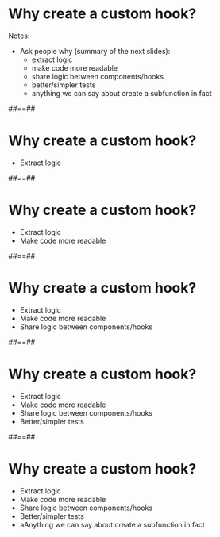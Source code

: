 # Why create a custom hook?

Notes:

- Ask people why (summary of the next slides):
  - extract logic
  - make code more readable
  - share logic between components/hooks
  - better/simpler tests
  - anything we can say about create a subfunction in fact

##==##

# Why create a custom hook?

- Extract logic

##==##

# Why create a custom hook?

- Extract logic
- Make code more readable

##==##

# Why create a custom hook?

- Extract logic
- Make code more readable
- Share logic between components/hooks

##==##

# Why create a custom hook?

- Extract logic
- Make code more readable
- Share logic between components/hooks
- Better/simpler tests

##==##

# Why create a custom hook?

- Extract logic
- Make code more readable
- Share logic between components/hooks
- Better/simpler tests
- aAnything we can say about create a subfunction in fact
